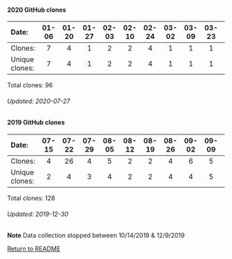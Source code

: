 #### 2020 GitHub clones
Date:             |       01-06   |       01-20   |       01-27   |       02-03   |       02-10   |       02-24   |       03-02   |       03-09   |       03-23   |       04-06   |       04-13   |  04-20  |  05-04  |  05-11  |  05-18  |  05-25  |  06-01  |  06-08  |  06-15  |  06-22  |  06-29  |  07-06  |  07-13  |  07-20
|:---             |:---:  |:---:  |:---:  |:---:  |:---:  |:---:  |:---:  |:---:  |:---:  |:---:  |:---:  |:---:  |:---:  |:---:  |:---:  |:---:  |:---:  |:---:  |:---:  |:---:  |:---:  |:---:  |:---:  |:---:
Clones:           |       7       |       4       |       1       |       2       |       2       |       4       |       1       |       1       |       1       |       10      |       15      |  4      |  9      |  6      |  8      |  3      |  1      |  1      |  2      |  5      |  2      |  1      |  4      |  2
Unique            clones:  |       7       |       4       |       1       |       2       |       2       |       4       |       1       |       1       |       1       |       10      |       7  |      3  |      9  |      5  |      6  |      3  |      1  |      1  |      1  |      5  |      2  |      1  |      4  |      2

Total clones: 96
###### Updated: 2020-07-27

#### 2019 GitHub clones
Date:    |        07-15   |       07-22   |       07-29   |       08-05   |       08-12   |       08-19   |       08-26   |       09-02   |       09-09   |  09-16  |  09-23  |  09-30  |  10-07  |   10-14  |  12-09  |  12-16  |  12-23  |  12-30
|:---    |:---:   |:---:  |:---:  |:---:  |:---:  |:---:  |:---:  |:---:  |:---:  |:---:  |:---:  |:---:  |:---:  |:---:  |:---:  |:---:  |:---:  |:---:
Clones:  |        4       |       26      |       4       |       5       |       2       |       2       |       4       |       6       |       5       |  4      |  3      |  5      |  18     |   4      |  10     |  5      |  16     |  5
Unique   clones:  |       2       |       4       |       3       |       4       |       2       |       2       |       4       |       4       |       5  |      2  |      2  |      5  |      11  |      4  |      6  |      4  |      6  |      2

Total clones: 128
###### Updated: 2019-12-30
**Note**  Data collection stopped between 10/14/2019 & 12/9/2019

[Return to README](https://github.com/BradleyA/docker-security-infrastructure/blob/master/README.md#docker-security-infrastructure)
